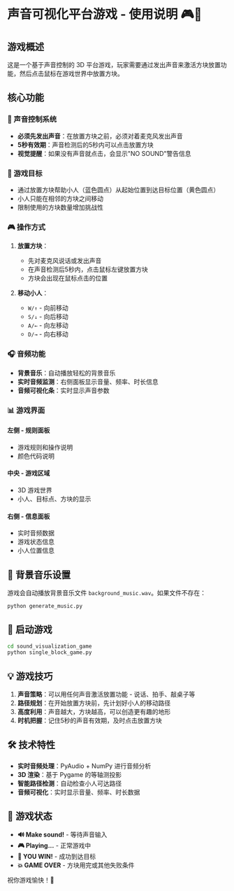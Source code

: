 # 声音可视化平台游戏 - 使用说明 🎮🎵

## 游戏概述
这是一个基于声音控制的 3D 平台游戏，玩家需要通过发出声音来激活方块放置功能，然后点击鼠标在游戏世界中放置方块。

## 核心功能

### 🎵 声音控制系统
- **必须先发出声音**：在放置方块之前，必须对着麦克风发出声音
- **5秒有效期**：声音检测后的5秒内可以点击放置方块
- **视觉提醒**：如果没有声音就点击，会显示"NO SOUND"警告信息

### 🎯 游戏目标
- 通过放置方块帮助小人（蓝色圆点）从起始位置到达目标位置（黄色圆点）
- 小人只能在相邻的方块之间移动
- 限制使用的方块数量增加挑战性

### 🎮 操作方式
1. **放置方块**：
   - 先对麦克风说话或发出声音
   - 在声音检测后5秒内，点击鼠标左键放置方块
   - 方块会出现在鼠标点击的位置

2. **移动小人**：
   - `W/↑` - 向前移动
   - `S/↓` - 向后移动 
   - `A/←` - 向左移动
   - `D/→` - 向右移动

### 🎧 音频功能
- **背景音乐**：自动播放轻松的背景音乐
- **实时音频监测**：右侧面板显示音量、频率、时长信息
- **音频可视化条**：实时显示声音参数

### 📊 游戏界面

#### 左侧 - 规则面板
- 游戏规则和操作说明
- 颜色代码说明

#### 中央 - 游戏区域  
- 3D 游戏世界
- 小人、目标点、方块的显示

#### 右侧 - 信息面板
- 实时音频数据
- 游戏状态信息
- 小人位置信息

## 🎵 背景音乐设置
游戏会自动播放背景音乐文件 `background_music.wav`。如果文件不存在：
```bash
python generate_music.py
```

## 🚀 启动游戏
```bash
cd sound_visualization_game
python single_block_game.py
```

## 💡 游戏技巧
1. **声音策略**：可以用任何声音激活放置功能 - 说话、拍手、敲桌子等
2. **路径规划**：在开始放置方块前，先计划好小人的移动路径
3. **高度利用**：声音越大，方块越高，可以创造更有趣的地形
4. **时机把握**：记住5秒的声音有效期，及时点击放置方块

## 🛠️ 技术特性
- **实时音频处理**：PyAudio + NumPy 进行音频分析
- **3D 渲染**：基于 Pygame 的等轴测投影
- **智能路径检测**：自动检查小人可达路径
- **音频可视化**：实时显示音量、频率、时长数据

## 🎊 游戏状态
- **🔊 Make sound!** - 等待声音输入
- **🎮 Playing...** - 正常游戏中
- **🎉 YOU WIN!** - 成功到达目标
- **💥 GAME OVER** - 方块用完或其他失败条件

祝你游戏愉快！🎉